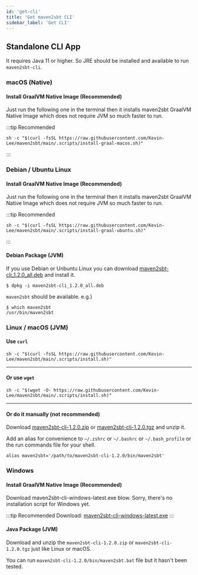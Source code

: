 ```yaml
---
id: 'get-cli'
title: 'Get maven2sbt CLI'
sidebar_label: 'Get CLI'
---
```



## Standalone CLI App

It requires Java 11 or higher. So JRE should be installed and available to run `maven2sbt-cli`.

### macOS (Native)


#### Install GraalVM Native Image (Recommended)

Just run the following one in the terminal then it installs maven2sbt GraalVM Native Image which does not require JVM so much faster to run.

:::tip Recommended

```shell
sh -c "$(curl -fsSL https://raw.githubusercontent.com/Kevin-Lee/maven2sbt/main/.scripts/install-graal-macos.sh)"
```
:::

### Debian / Ubuntu Linux

#### Install GraalVM Native Image (Recommended)

Just run the following one in the terminal then it installs maven2sbt GraalVM Native Image which does not require JVM so much faster to run.

:::tip Recommended

```shell
sh -c "$(curl -fsSL https://raw.githubusercontent.com/Kevin-Lee/maven2sbt/main/.scripts/install-graal-ubuntu.sh)"
```

:::

#### Debian Package (JVM)

If you use Debian or Unbuntu Linux you can download [maven2sbt-cli_1.2.0_all.deb](https://github.com/Kevin-Lee/maven2sbt/releases/download/v1.2.0/maven2sbt-cli_1.2.0_all.deb) and install it.
```shell
$ dpkg -i maven2sbt-cli_1.2.0_all.deb 
```
`maven2sbt` should be available.
e.g.)
```shell
$ which maven2sbt
/usr/bin/maven2sbt
```

### Linux / macOS (JVM)
#### Use `curl`
```shell
sh -c "$(curl -fsSL https://raw.githubusercontent.com/Kevin-Lee/maven2sbt/main/.scripts/install.sh)" 
```
***

#### Or use `wget`
```shell
sh -c "$(wget -O- https://raw.githubusercontent.com/Kevin-Lee/maven2sbt/main/.scripts/install.sh)" 
```
***

#### Or do it manually (not recommended)
  
Download [maven2sbt-cli-1.2.0.zip](https://github.com/Kevin-Lee/maven2sbt/releases/download/v1.2.0/maven2sbt-cli-1.2.0.zip) or [maven2sbt-cli-1.2.0.tgz](https://github.com/Kevin-Lee/maven2sbt/releases/download/v1.2.0/maven2sbt-cli-1.2.0.tgz) and unzip it.
  
Add an alias for convenience to `~/.zshrc` or `~/.bashrc` or `~/.bash_profile` or the run commands file for your shell. 
```shell
alias maven2sbt='/path/to/maven2sbt-cli-1.2.0/bin/maven2sbt'
```


### Windows
#### Install GraalVM Native Image (Recommended)


Download maven2sbt-cli-windows-latest.exe blow. Sorry, there's no installation script for Windows yet.

:::tip Recommended
Download: [maven2sbt-cli-windows-latest.exe](https://github.com/Kevin-Lee/maven2sbt/releases/download/v1.2.0/maven2sbt-cli-windows-latest.exe)
:::

#### Java Package (JVM)
Download and unzip the `maven2sbt-cli-1.2.0.zip` or `maven2sbt-cli-1.2.0.tgz` just like Linux or macOS.

You can run `maven2sbt-cli-1.2.0/bin/maven2sbt.bat` file but it hasn't been tested.
